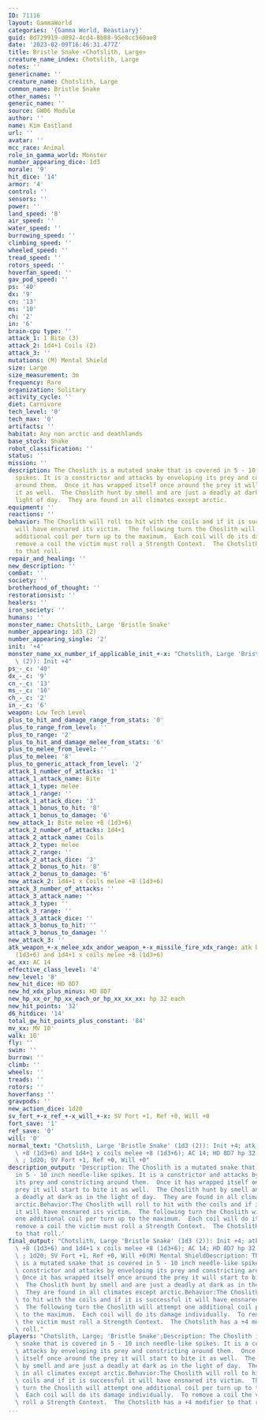 ```yaml
---
ID: 71116
layout: GammaWorld
categories: '{Gamma World, Beastiary}'
guid: 8d729919-d092-4cd4-8b88-95e8cc560ae8
date: '2023-02-09T16:46:31.477Z'
title: Bristle Snake «Chotslith, Large»
creature_name_index: Chotslith, Large
notes: ''
genericname: ''
creature_name: Chotslith, Large
common_name: Bristle Snake
other_names: ''
generic_name: ''
source: GW06 Module
author: ''
name: Kim Eastland
url: ''
avatar: ''
mcc_race: Animal
role_in_gamma_world: Monster
number_appearing_dice: 1d3
morale: '9'
hit_dice: '14'
armor: '4'
control: ''
sensors: ''
power: ''
land_speed: '8'
air_speed: ''
water_speed: ''
burrowing_speed: ''
climbing_speed: ''
wheeled_speed: ''
tread_speed: ''
rotors_speed: ''
hoverfan_speed: ''
gav_pod_speed: ''
ps: '40'
dx: '9'
cn: '13'
ms: '10'
ch: '2'
in: '6'
brain-cpu type: ''
attack_1: 1 Bite (3)
attack_2: 1d4+1 Coils (2)
attack_3: ''
mutations: (M) Mental Shield
size: Large
size_measurement: 3m
frequency: Rare
organization: Solitary
activity_cycle: ''
diet: Carnivore
tech_level: '0'
tech_max: '0'
artifacts: ''
habitat: Any non arctic and deathlands
base_stock: Snake
robot_classification: ''
status: ''
mission: ''
description: The Choslith is a mutated snake that is covered in 5 - 10 inch needle-like
  spikes. It is a constrictor and attacks by enveloping its prey and constricting
  around them.  Once it has wrapped itself once around the prey it will start to bite
  it as well.  The Choslith hunt by smell and are just a deadly at dark as in the
  light of day.  They are found in all climates except arctic.
equipment: ''
reactions: ''
behavior: The Choslith will roll to hit with the coils and if it is successful it
  will have ensnared its victim.  The following turn the Choslith will attempt one
  additional coil per turn up to the maximum.  Each coil will do its damage individually.  To
  remove a coil the victim must roll a Strength Context.  The Chotslith has a +4 modifier
  to that roll.
repair_and_healing: ''
new_description: ''
combat: ''
society: ''
brotherhood_of_thought: ''
restorationsist: ''
healers: ''
iron_society: ''
humans: ''
monster_name: Chotslith, Large 'Bristle Snake'
number_appearing: 1d3 (2)
number_appearing_single: '2'
init: '+4'
monster_name_xx_number_if_applicable_init_+-x: "Chotslith, Large 'Bristle Snake' (1d3\
  \ (2)): Init +4"
ps_-_c: '40'
dx_-_c: '9'
cn_-_c: '13'
ms_-_c: '10'
ch_-_c: '2'
in_-_c: '6'
weapon: Low Tech Level
plus_to_hit_and_damage_range_from_stats: '0'
plus_to_range_from_level: ''
plus_to_range: '2'
plus_to_hit_and_damage_melee_from_stats: '6'
plus_to_melee_from_level: ''
plus_to_melee: '8'
plus_to_generic_attack_from_level: '2'
attack_1_number_of_attacks: '1'
attack_1_attack_name: Bite
attack_1_type: melee
attack_1_range: ''
attack_1_attack_dice: '3'
attack_1_bonus_to_hit: '8'
attack_1_bonus_to_damage: '6'
new_attack_1: Bite melee +8 (1d3+6)
attack_2_number_of_attacks: 1d4+1
attack_2_attack_name: Coils
attack_2_type: melee
attack_2_range: ''
attack_2_attack_dice: '3'
attack_2_bonus_to_hit: '8'
attack_2_bonus_to_damage: '6'
new_attack_2: 1d4+1 x Coils melee +8 (1d3+6)
attack_3_number_of_attacks: ''
attack_3_attack_name: ''
attack_3_type: ''
attack_3_range: ''
attack_3_attack_dice: ''
attack_3_bonus_to_hit: ''
attack_3_bonus_to_damage: ''
new_attack_3: ''
atk_weapon_+-x_melee_xdx_andor_weapon_+-x_missile_fire_xdx_range: atk bite melee +8
  (1d3+6) and 1d4+1 x coils melee +8 (1d3+6)
ac_xx: AC 14
effective_class_level: '4'
new_level: '8'
new_hit_dice: HD 8D7
new_hd_xdx_plus_minus: HD 8D7
new_hp_xx_or_hp_xx_each_or_hp_xx_xx_xx: hp 32 each
new_hit_points: '32'
d6_hitdice: '14'
total_gw_hit_points_plus_constant: '84'
mv_xx: MV 10'
walk: 10'
fly: ''
swim: ''
burrow: ''
climb: ''
wheels: ''
treads: ''
rotors: ''
hoverfans: ''
gravpods: ''
new_action_dice: 1d20
sv_fort_+-x_ref_+-x_will_+-x: SV Fort +1, Ref +0, Will +0
fort_save: '1'
ref_save: '0'
will: '0'
normal_text: "Chotslith, Large 'Bristle Snake' (1d3 (2)): Init +4; atk bite melee\
  \ +8 (1d3+6) and 1d4+1 x coils melee +8 (1d3+6); AC 14; HD 8D7 hp 32 each; MV 10'\
  \ ; 1d20; SV Fort +1, Ref +0, Will +0"
description_output: 'Description: The Choslith is a mutated snake that is covered
  in 5 - 10 inch needle-like spikes. It is a constrictor and attacks by enveloping
  its prey and constricting around them.  Once it has wrapped itself once around the
  prey it will start to bite it as well.  The Choslith hunt by smell and are just
  a deadly at dark as in the light of day.  They are found in all climates except
  arctic.Behavior:The Choslith will roll to hit with the coils and if it is successful
  it will have ensnared its victim.  The following turn the Choslith will attempt
  one additional coil per turn up to the maximum.  Each coil will do its damage individually.  To
  remove a coil the victim must roll a Strength Context.  The Chotslith has a +4 modifier
  to that roll.'
final_output: "Chotslith, Large 'Bristle Snake' (1d3 (2)): Init +4; atk bite melee\
  \ +8 (1d3+6) and 1d4+1 x coils melee +8 (1d3+6); AC 14; HD 8D7 hp 32 each; MV 10'\
  \ ; 1d20; SV Fort +1, Ref +0, Will +0(M) Mental ShieldDescription: The Choslith\
  \ is a mutated snake that is covered in 5 - 10 inch needle-like spikes. It is a\
  \ constrictor and attacks by enveloping its prey and constricting around them. \
  \ Once it has wrapped itself once around the prey it will start to bite it as well.\
  \  The Choslith hunt by smell and are just a deadly at dark as in the light of day.\
  \  They are found in all climates except arctic.Behavior:The Choslith will roll\
  \ to hit with the coils and if it is successful it will have ensnared its victim.\
  \  The following turn the Choslith will attempt one additional coil per turn up\
  \ to the maximum.  Each coil will do its damage individually.  To remove a coil\
  \ the victim must roll a Strength Context.  The Chotslith has a +4 modifier to that\
  \ roll."
players: "Chotslith, Large; 'Bristle Snake';Description: The Choslith is a mutated\
  \ snake that is covered in 5 - 10 inch needle-like spikes. It is a constrictor and\
  \ attacks by enveloping its prey and constricting around them.  Once it has wrapped\
  \ itself once around the prey it will start to bite it as well.  The Choslith hunt\
  \ by smell and are just a deadly at dark as in the light of day.  They are found\
  \ in all climates except arctic.Behavior:The Choslith will roll to hit with the\
  \ coils and if it is successful it will have ensnared its victim.  The following\
  \ turn the Choslith will attempt one additional coil per turn up to the maximum.\
  \  Each coil will do its damage individually.  To remove a coil the victim must\
  \ roll a Strength Context.  The Chotslith has a +4 modifier to that roll.|"
...
```

